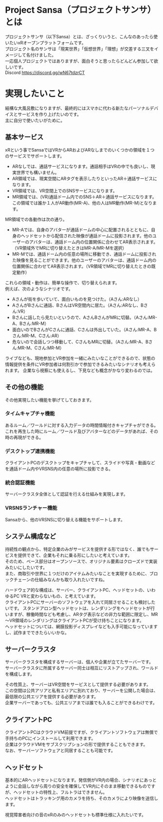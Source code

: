 # Project Sansa（プロジェクトサンサ）とは
プロジェクトサンサ（以下Sansa）とは、ざっくりいうと、こんなのあったら使いたいxRオープンプラットフォームです。  
プロジェクト名のサンサは「現実世界」「仮想世界」「理想」が交差する三叉をイメージして名付けました。  
一応個人プロジェクトではありますが、面白そうと思ったらどんどん参加して欲しいです。  
Discord
https://discord.gg/wN67tdzrCT

# 実現したいこと
結構な大風呂敷になりますが、最終的にはスマホに代わる新たなパーソナルデバイスとサービスを作り上げたいのです。  
主に自分で使いたいがために。

## 基本サービス

xRという事でSansaではVRからARおよびARなしまでのいくつかの領域を１つのサービスでサポートします。

- ARなしでは、通話サービスになります。通話相手はVRの中でも良いし、現実世界でも構いません。
- AR領域では、現実空間にARタグを表示したりといったAR＋通話サービスになります。
- VR領域では、VR空間上でのSNSサービスになります。
- MR領域では、(VR)通話ドーム内でのSNS＋AR＋通話サービスになります。この領域では誰か１人がAR動作(MR-A)、他の人はMR動作(MR-M)となります。

MR領域での各動作は次の通り。

- MR-Aでは、自身のアバターが通話ドームの中心に配置されるとともに、自身のヘッドセットから配信された映像が通話ドームに投影されます。他のユーザーのアバターは、通話ドーム内の位置関係に合わせてAR表示されます。（VR領域外でMRに切り替えたときはMR-A/MR-Mを選択）
- MR-Mでは、通話ドーム内の任意の場所に移動でき、通話ドームに投影された映像を見ることができます。他のユーザーのアバターは、通話ドーム内の位置関係に合わせてAR表示されます。（VR領域でMRに切り替えたときの既定動作）

これらの領域・動作は、簡単な操作で、切り替えられます。  
例えば、次のようなシナリオです。

- Aさんが街を歩いていて、面白いものを見つけた。（Aさん:ARなし）
- AさんがBさんに通話、BさんはVR空間内に居た。（Aさん:ARなし、Bさん:VR）
- Bさんに話したら見たいというので、AさんBさんがMRに切替。（Aさん:MR-A、Bさん:MR-M）
- 面白いのでBさんがCさんに通話、Cさんは外出していた。（Aさん:MR-A、Bさん:MR-M、Cさん:AR）
- 危ないので会話しつつ移動して、CさんもMRに切替。（Aさん:MR-A、Bさん:MR-M、Cさん:MR-M）

ライブなども、現地参加とVR参加を一緒にみたいなことができるので、状態の情報提供を条件にVR参加者は何割引かで参加できるみたいなシナリオも考えられます。
企業なら視察にも使えるし、下見なども概念がかなり変わるのでは。

## その他の機能

その他実現したい機能を挙げてしておきます。

### タイムキャプチャ機能

あるルーム／ワールドに対する入力データの時間情報付きキャプチャができる。  
これを再生した時にルーム／ワールド及びアバターなどのデータがあれば、その時の再現ができる。

### デスクトップ連携機能

クライアントPCのデスクトップをキャプチャして、スライドや写真・動画などを通話ドーム内やVRSNS内の任意の場所に投影できる。

### 統合認証機能

サーバークラスタ全体として認証を行える仕組みを実現します。

### VRSNSランチャー機能

Sansaから、他のVRSNSに切り替える機能をサポートします。

## システム構成など

持続性の観点から、特定企業のみがサービスを提供する形ではなく、誰でもサービスを提供できて、企業もそれに乗る形にしたいと考えています。  
そのため、ベース部分はオープンソースで、オリジナル要素はクローズドで実装みたいにしたいです。  
また、商取引や世界に１つだけのアイテムみたいなことを実現するために、ブロックチェーンの仕組みなんかも取り入れたいですね。  

ハードウェア的な構成は、サーバー、クライアントPC、ヘッドセットの、いわゆるPC VRと変わらないもの、と考えています。  
クライアントPCにサーバーのソフトウェアを入れて同居させることも検討したいです。
スタンドアロン型ヘッドセットは、レンダリングをヘッドセットが行いますが、稼働時間なども考慮し、ARタグ表示などの非力な範囲に限定し、MR～VR領域のレンダリングはクライアントPCが受け持ちことになります。  
ヘッドセットについては、網膜投影ディスプレイなども入手可能になっていますし、試作までできたらいいかな。

## サーバークラスタ
サーバークラスタを構成するサーバーは、個人や企業が立てたサーバーです。  
サーバークラスタに所属するサーバー同士は相互にリストアップされ、ワールドを構成します。

その性質上、サーバーはVR空間をサービスとして提供する必要があります。  
この空間は公共アリアと私有エリアに別れており、サーバーを公開した場合は、最低限の公共エリアを提供する必要があります。  
企業サーバーであっても、公共エリアまでは誰でも入ることができるわけです。

## クライアントPC

クライアントPCはクラウドVM前提ですが、クライアントソフトウェアは無償で手持ちのPCにインストールして利用できます。  
企業はクラウドVMをサブスクリプションの形で提供することもできます。  
なお、サーバーソフトウェアと同居することも可能です。

## ヘッドセット

基本的にARヘッドセットになります。発信側がVR内の場合、シナリオにあっとように会話しながら周りの安全を確保してVR内にそのまま移動できるものですが、ヘッドセットの特性上、フルトラはできません。  
ヘッドセットはトラッキング用のカメラを持ち、そのカメラにより映像を送信します。

視覚障害者向けの音のxRのみのヘッドセットも標準仕様に入れたいです。
